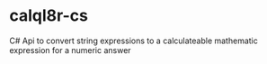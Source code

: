 # calql8r-cs
C# Api to convert string expressions to a calculateable mathematic expression for a numeric answer
